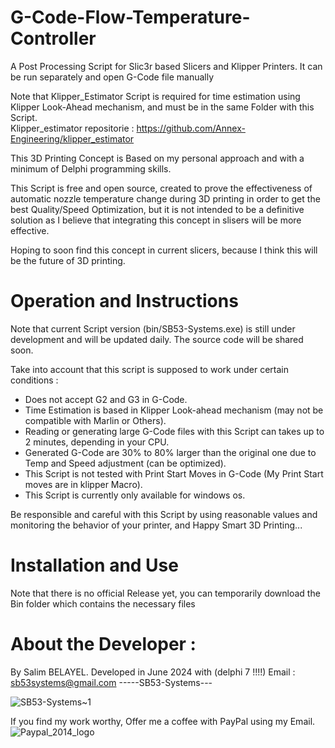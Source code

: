 # G-Code-Flow-Temperature-Controller
A Post Processing Script for Slic3r based Slicers and Klipper Printers. It can be run separately and open G-Code file manually

Note that Klipper_Estimator Script is required for time estimation using Klipper Look-Ahead mechanism, and must be in the same Folder with this Script.  
Klipper_estimator repositorie : https://github.com/Annex-Engineering/klipper_estimator

This 3D Printing Concept is Based on my personal approach and with a minimum of Delphi programming skills.

This Script is free and open source, created to prove the effectiveness of automatic nozzle temperature change during 3D printing in order to get the best Quality/Speed Optimization, but it is not intended to be a definitive solution as I believe that integrating this concept in slisers will be more effective.

Hoping to soon find this concept in current slicers, because I think this will be the future of 3D printing.

# Operation and Instructions

Note that current Script version (bin/SB53-Systems.exe) is still under development and will be updated daily. The source code will be shared soon.

Take into account that this script is supposed to work under certain conditions :
- Does not accept G2 and G3 in G-Code.
- Time Estimation is based in Klipper Look-ahead mechanism (may not be compatible with Marlin or Others).
- Reading or generating large G-Code files with this Script can takes up to 2 minutes, depending in your CPU.
- Generated G-Code are 30% to 80% larger than the original one due to Temp and Speed adjustment (can be optimized).
- This Script is not tested with Print Start Moves in G-Code (My Print Start moves are in klipper Macro).
- This Script is currently only available for windows os.


Be responsible and careful with this Script by using reasonable values ​​and monitoring the behavior of your printer, and Happy Smart 3D Printing...

# Installation and Use
Note that there is no official Release yet, you can temporarily download the Bin folder which contains the necessary files
# About the Developer :
By Salim BELAYEL.
Developed in June 2024 with (delphi 7 !!!!)
Email : sb53systems@gmail.com
-----SB53-Systems---

![SB53-Systems~1](https://github.com/sb53systems/G-Code-Flow-Temperature-Controller/assets/33290411/b94703a1-cf21-4109-bfa6-b9bcff438a1d)

If you find my work worthy, Offer me a coffee with PayPal using my Email.
![Paypal_2014_logo](https://github.com/sb53systems/G-Code-Flow-Temperature-Controller/assets/33290411/cc9a2ea8-f7a8-4d55-b2be-c3638d8c61b6)

